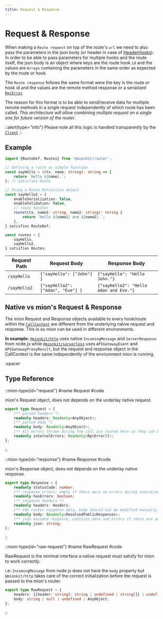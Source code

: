 ```yaml
---
title: Request & Response
---
```


# Request & Response

When making a `Route request` on top of the route's `url` we need to also pass the parameters in the json body (or header in case of [HeaderHooks](./2.hooks.md#header-hooks)). In order to be able to pass parameters for multiple hooks and the route itself, the json body is an object where keys are the route hook `id` and the values are `Arrays` containing the parameters in the same order as expected by the route or hook.

The `Route response` follows the same format were the key is the route or hook id and the values are the remote method response or a serialized [`RpcError`](./6.error-handling.md).

The reason for this format is to be able to send/receive data for multiple remote methods in a single request independently of which route has been called. *This architecture will allow combining multiple request on a single one for future version of the router*.

::alert{type="info"}
Please note all this logic is handled transparently by the [`Client`](../4.client.md)
::

## Example

<!-- embedme ../../../../packages/router/examples/routes-definition.routes.ts -->
```ts
import {RouteDef, Routes} from '@mionkit/router';

// Defining a route as simple function
const sayHello = (ctx, name: string): string => {
    return `Hello ${name}.`;
}; // Satisfies Route

// Using a Route Definition object
const sayHello2 = {
    enableSerialization: false,
    enableValidation: false,
    // route handler
    route(ctx, name1: string, name2: string): string {
        return `Hello ${name1} and ${name2}.`;
    },
} satisfies RouteDef;

const routes = {
    sayHello,
    sayHello2,
} satisfies Routes;

```

| Request Path | Request Body                      | Response Body                          |
| ------------ | --------------------------------- | -------------------------------------- |
| `/sayHello`  | `{"sayHello": ["John"] }`         | `{"sayHello": "Hello John."}`          |
| `/sayHello2` | `{"sayHello2": ["Adan", "Eve"] }` | `{"sayHello2": "Hello Adan and Eve."}` |


## Native vs mion's Request & Response

The mion Request and Response objects available to every hook/route within the [`CallContext`](./3.call-context.md) are different from the underlying native request and response.
This is so mion can be used in different environments.

**In example:** [`@mionkit/http`](../2.http-server.md) uses native `IncomingMessage` and `ServerResponse` from node.js while [`@mionkit/serverless`](../3.serverless.md) uses `APIGatewayEvent` and `APIGatewayProxyResult`, but the request and response object in the CallContext is the same independently of the environment mion is running.


:spacer

## Type Reference

::mion-type{id="request"}
#name
Request
#code

mion's Request object, does not depends on the underlay native request.

<!-- embedme ../../../../packages/router/src/types.ts#L209-L216 -->
```ts
export type Request = {
    /** parsed headers */
    readonly headers: Readonly<AnyObject>;
    /** parsed body */
    readonly body: Readonly<AnyObject>;
    /** All errors thrown during the call are stored here so they can bee logged or handler by a some error handler hook */
    readonly internalErrors: Readonly<RpcError[]>;
};
```
::


::mion-type{id="response"}
#name
Response
#code

mion's Response object, does not depends on the underlay native response.

<!-- embedme ../../../../packages/router/src/types.ts#L225-L235 -->
```ts
export type Response = {
    readonly statusCode: number;
    /** response errors: empty if there were no errors during execution */
    readonly hasErrors: boolean;
    /** response headers */
    readonly headers: Headers;
    /** the router response data, body should not be modified manually so marked as Read Only */
    readonly body: Readonly<ResolvedPublicResponses>;
    /** json encoded response, contains data and errors if there are any. */
    readonly json: string;
};
```
::


::mion-type{id="raw-request"}
#name
RawRequest
#code

RawRequest is the minimal interface a native request must satisfy for mion to work correctly.

i.e: `IncomingMessage` from node.js does not have the `body` property but `@mionkit/http` takes care of the correct initialization before the request is passed to the mion's router.

<!-- embedme ../../../../packages/router/src/types.ts#L219-L222 -->
```ts
export type RawRequest = {
    headers: {[header: string]: string | undefined | string[]} | undefined;
    body: string | null | undefined | AnyObject;
};
```
::


